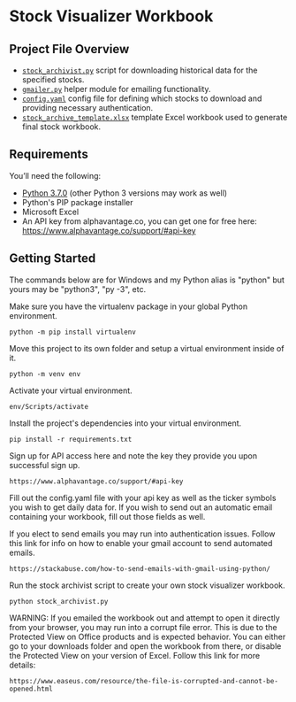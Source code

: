 # Stock Visualizer Workbook


## Project File Overview

- [`stock_archivist.py`](stock_archivist.py) script for downloading historical data for the specified stocks.
- [`gmailer.py`](gmailer.py) helper module for emailing functionality.
- [`config.yaml`](config.yaml) config file for defining which stocks to download and providing necessary authentication.
- [`stock_archive_template.xlsx`](stock_archive_template.xlsx) template Excel workbook used to generate final stock workbook.

## Requirements

You’ll need the following:

- [Python 3.7.0](https://www.python.org/downloads/release/python-368/) (other Python 3 versions may work as well)
- Python's PIP package installer
- Microsoft Excel
- An API key from alphavantage.co, you can get one for free here: https://www.alphavantage.co/support/#api-key

## Getting Started

The commands below are for Windows and my Python alias is "python" but yours may be "python3", "py -3", etc.

Make sure you have the virtualenv package in your global Python environment.

```
python -m pip install virtualenv
```

Move this project to its own folder and setup a virtual environment inside of it.

```
python -m venv env
```

Activate your virtual environment.

```
env/Scripts/activate
```

Install the project's dependencies into your virtual environment.

```
pip install -r requirements.txt
```

Sign up for API access here and note the key they provide you upon successful sign up.

```
https://www.alphavantage.co/support/#api-key
```

Fill out the config.yaml file with your api key as well as the ticker symbols you wish to get daily data for. If you wish to send out an automatic email containing your workbook, fill out those fields as well.

If you elect to send emails you may run into authentication issues. Follow this link for info on how to enable your gmail account to send automated emails.

```
https://stackabuse.com/how-to-send-emails-with-gmail-using-python/
```

Run the stock archivist script to create your own stock visualizer workbook.

```
python stock_archivist.py
```

WARNING: If you emailed the workbook out and attempt to open it directly from your browser, you may run into a corrupt file error. This is due to the Protected View on Office products and is expected behavior. You can either go to your downloads folder and open the workbook from there, or disable the Protected View on your version of Excel. Follow this link for more details:

```
https://www.easeus.com/resource/the-file-is-corrupted-and-cannot-be-opened.html
```


